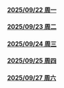#### [2025/09/22 周一](day1.md)

#### [2025/09/23 周二](day2.md)

#### [2025/09/24 周三](day3.md)

#### [2025/09/25 周四](day4.md)

#### [2025/09/27 周六](day5.md)


